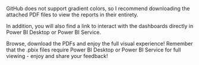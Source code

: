 GitHub does not support gradient colors, so I recommend downloading the attached PDF files to view the reports in their entirety.

In addition, you will also find a link to interact with the dashboards directly in Power BI Desktop or Power BI Service.

Browse, download the PDFs and enjoy the full visual experience! Remember that the .pbix files require Power BI Desktop or Power BI Service for full viewing - enjoy and share your feedback!
